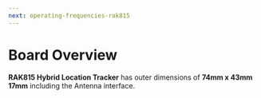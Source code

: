 ```yaml
---
next: operating-frequencies-rak815
---
```


# Board Overview

**RAK815 Hybrid Location Tracker** has outer dimensions of **74mm x 43mm 17mm** including the Antenna interface.

<rk-img
  src="/assets/images/datasheet/rak815/rak815-breakout-board-dimensions.jpg"
  width="75%"
  figure-number="1"
  caption="RAK815 Breakout Board Dimensions"
/>

